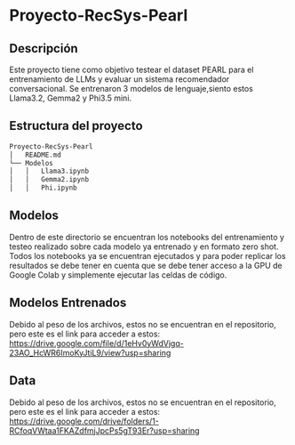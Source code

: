 # Proyecto-RecSys-Pearl

## Descripción

Este proyecto tiene como objetivo testear el dataset PEARL para el entrenamiento de LLMs y evaluar un sistema recomendador conversacional.  Se entrenaron 3 modelos de lenguaje,siento estos Llama3.2, Gemma2 y Phi3.5 mini.

## Estructura del proyecto

``` bash
Proyecto-RecSys-Pearl
│   README.md
└── Modelos
│   │   Llama3.ipynb
│   │   Gemma2.ipynb
│   │   Phi.ipynb
```

## Modelos

Dentro de este directorio se encuentran los notebooks del entrenamiento y testeo realizado sobre cada modelo ya entrenado y en formato zero shot. Todos los notebooks ya se encuentran ejecutados y para poder replicar los resultados se debe tener en cuenta que se debe tener acceso a la GPU de Google Colab y simplemente ejecutar las celdas de código.

## Modelos Entrenados

Debido al peso de los archivos, estos no se encuentran en el repositorio, pero este es el link para acceder a estos: <https://drive.google.com/file/d/1eHv0yWdVjgq-23AO_HcWR6ImoKyJtiL9/view?usp=sharing>

## Data

Debido al peso de los archivos, estos no se encuentran en el repositorio, pero este es el link para acceder a estos: <https://drive.google.com/drive/folders/1-RCfoqVWtaa1FKAZdfmjJpcPs5gT93Er?usp=sharing>
